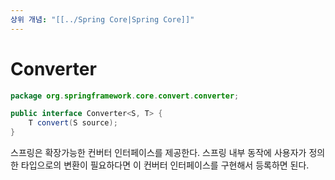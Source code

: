 ```yaml
---
상위 개념: "[[../Spring Core|Spring Core]]"
---
```

# Converter
```java
package org.springframework.core.convert.converter;

public interface Converter<S, T> {
	T convert(S source);
}
```

스프링은 확장가능한 컨버터 인터페이스를 제공한다. 스프링 내부 동작에 사용자가 정의한 타입으로의 변환이 필요하다면 이 컨버터 인터페이스를 구현해서 등록하면 된다.